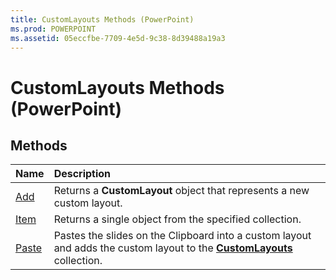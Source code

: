 ```yaml
---
title: CustomLayouts Methods (PowerPoint)
ms.prod: POWERPOINT
ms.assetid: 05eccfbe-7709-4e5d-9c38-8d39488a19a3
---
```



# CustomLayouts Methods (PowerPoint)

## Methods



|**Name**|**Description**|
|:-----|:-----|
|[Add](customlayouts-add-method-powerpoint.md)|Returns a  **CustomLayout** object that represents a new custom layout.|
|[Item](customlayouts-item-method-powerpoint.md)|Returns a single object from the specified collection.|
|[Paste](customlayouts-paste-method-powerpoint.md)|Pastes the slides on the Clipboard into a custom layout and adds the custom layout to the  **[CustomLayouts](customlayouts-object-powerpoint.md)** collection.|


